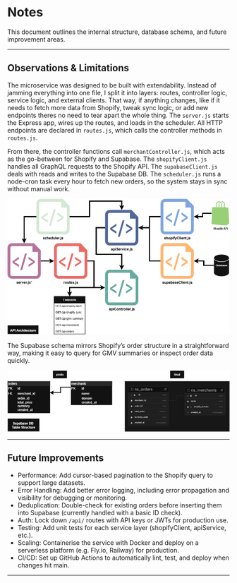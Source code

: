 ﻿# Notes

This document outlines the internal structure, database schema, and future improvement areas.

---

## Observations & Limitations

The microservice was designed to be built with extendability. Instead of jamming everything into one file, I split it into layers: routes, controller logic, service logic, and external clients. That way, if anything changes, like if it needs to fetch more data from Shopify, tweak sync logic, or add new endpoints theres no need to tear apart the whole thing.
The `server.js` starts the Express app, wires up the routes, and loads in the scheduler.
All HTTP endpoints are declared in `routes.js`, which calls the controller methods in `routes.js`.

From there, the controller functions call `merchantController.js`, which acts as the go-between for Shopify and Supabase. The `shopifyClient.js` handles all GraphQL requests to the Shopify API. The `supabaseClient.js` deals with reads and writes to the Supabase DB.
The `scheduler.js` runs a node-cron task every hour to fetch new orders, so the system stays in sync without manual work.

![API Structure](./northstar_proj-Page-1.drawio.png)

The Supabase schema mirrors Shopify’s order structure in a straightforward way, making it easy to query for GMV summaries or inspect order data quickly.

![Supabase DB Structure](./northstar_proj-Page-2.drawio.png)

---

## Future Improvements

- Performance: Add cursor-based pagination to the Shopify query to support large datasets.
- Error Handling: Add better error logging, including error propagation and visibility for debugging or monitoring.
- Deduplication: Double-check for existing orders before inserting them into Supabase (currently handled with a basic ID check).
- Auth: Lock down `/api/` routes with API keys or JWTs for production use.
- Testing: Add unit tests for each service layer (shopifyClient, apiService, etc.).
- Scaling: Containerise the service with Docker and deploy on a serverless platform (e.g. Fly.io, Railway) for production.
- CI/CD: Set up GitHub Actions to automatically lint, test, and deploy when changes hit main.

---